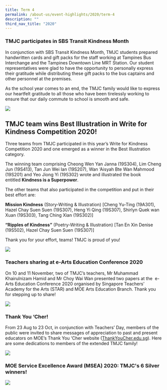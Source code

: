 ```yaml
---
title: Term 4
permalink: /about-us/event-highlights/2020/term-4
description: ""
third_nav_title: "2020"
---
```

### TMJC participates in SBS Transit Kindness Month

In conjunction with SBS Transit Kindness Month, TMJC students prepared handwritten cards and gift packs for the staff working at Tampines Bus Interchange and the Tampines Downtown Line MRT Station. Our student representatives were glad to have the opportunity to personally express their gratitude while distributing these gift packs to the bus captains and other personnel at the premises.    
  
As the school year comes to an end, the TMJC family would like to express our heartfelt gratitude to all those who have been tirelessly working to ensure that our daily commute to school is smooth and safe.

![](/images/2020-T4-Events-SBSTransitKindnessMonth_01.jpeg)

TMJC team wins Best Illustration in Write for Kindness Competition 2020!
------------------------------------------------------------------------

  
Three teams from TMJC participated in this year’s Write for Kindness Competition 2020 and one emerged as a winner in the Best Illustration category.  
  
The winning team comprising Cheong Wen Yan Janna (19S304), Lim Cheng Jun (19S413), Tan Jun Wei Ian (19S207), Wan ‘Aisyah Bte Wan Mahmood (19S201) and Yeo Jiong Yi (19S302) wrote and illustrated the book entitled **Kindness is a Superpower**.  
  
The other teams that also participated in the competition and put in their best effort are:  
  
**Mission Kindness** (Story-Writing & Illustration) \[Cheng Yu-Ting (19A301), Hazel Chay Suen Suen (19S307), Heng Yi Qing (19S307), Shirlyn Quek wan Xuan (19S303), Tang Ching Xian (19S302)\]

**“Ripples of Kindness”** (Poetry-Writing & Illustration) \[Tan En Xin Denise (19S502), Hazel Chay Suen Suen (19S307)\]  
  
Thank you for your effort, teams! TMJC is proud of you!

![](/images/2020-T4-Events-WriteforKindnessCompetition_01.jpeg)

### Teachers sharing at e-Arts Education Conference 2020

On 10 and 11 November, two of TMJC’s teachers, Mr Muhammad Khairulnizam Hamid and Mr Choy Wai Wan presented two papers at the  e-Arts Education Conference 2020 organised by Singapore Teachers’ Academy for the Arts (STAR) and MOE Arts Education Branch. Thank you for stepping up to share!

![](/images/2020-T4-Events-e-ArtsEducationConference_01.jpeg)

### Thank You ‘Cher!

From 23 Aug to 23 Oct, in conjunction with Teachers’ Day, members of the public were invited to share messages of appreciation to past and present educators on MOE’s Thank You ‘Cher website ([ThankYouCher.edu.sg](http://thankyoucher.edu.sg/)). Here are some dedications to members of the extended TMJC family!

![](/images/2020-T4-Events-ThankYouCher_01.jpeg)

### MOE Service Excellence Award (MSEA) 2020: TMJC's 6 Silver winners!

![](/images/MSEA%20Posters%202020_v2.jpeg)